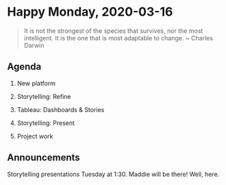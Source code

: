 # Happy Monday, 2020-03-16

> It is not the strongest of the species that survives, nor the most intelligent. It is the one that is most adaptable to change.  ~ Charles Darwin

## Agenda

1. New platform

2. Storytelling: Refine 

3. Tableau: Dashboards & Stories

4. Storytelling: Present

5. Project work

## Announcements

Storytelling presentations Tuesday at 1:30. Maddie will be there! Well, here.